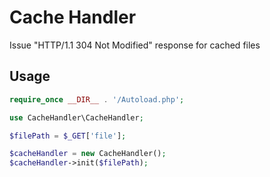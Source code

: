# Cache Handler

Issue "HTTP/1.1 304 Not Modified" response for cached files


## Usage

```PHP
require_once __DIR__ . '/Autoload.php';

use CacheHandler\CacheHandler;

$filePath = $_GET['file'];

$cacheHandler = new CacheHandler();
$cacheHandler->init($filePath);
```
